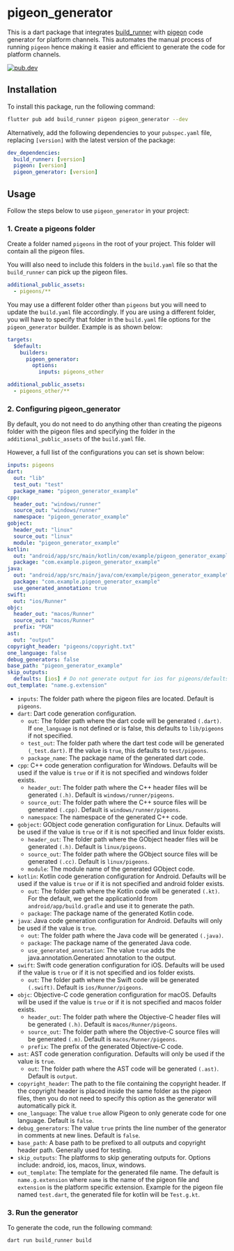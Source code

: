 # pigeon_generator

This is a dart package that integrates [build_runner](https://pub.dev/packages/build_runner) with [pigeon](https://pub.dev/packages/pigeon) code generator for platform channels. This automates the manual process of running `pigeon` hence making it easier and efficient to generate the code for platform channels.

<div>
  <a href="https://pub.dev/packages/pigeon_generator">
    <img alt="pub.dev" src="https://img.shields.io/pub/v/pigeon_generator"/>
  </a>
</div>

## Installation

To install this package, run the following command:

```bash
flutter pub add build_runner pigeon pigeon_generator --dev
```

Alternatively, add the following dependencies to your `pubspec.yaml` file, replacing `[version]` with the latest version of the package:

```yaml
dev_dependencies:
  build_runner: [version]
  pigeon: [version]
  pigeon_generator: [version]
```

## Usage

Follow the steps below to use `pigeon_generator` in your project:

### 1. Create a pigeons folder

Create a folder named `pigeons` in the root of your project. This folder will contain all the pigeon files.

You willl also need to include this folders in the `build.yaml` file so that the `build_runner` can pick up the pigeon files.

```yaml
additional_public_assets:
  - pigeons/**
```

You may use a different folder other than `pigeons` but you will need to update the `build.yaml` file accordingly. If you are using a different folder, you will have to specify that folder in the `build.yaml` file options for the `pigeon_generator` builder. Example is as shown below:

```yaml
targets:
  $default:
    builders:
      pigeon_generator:
        options:
          inputs: pigeons_other

additional_public_assets:
  - pigeons_other/**
```

### 2. Configuring pigeon_generator

By default, you do not need to do anything other than creating the pigeons folder with the pigeon files and specifying the folder in the `additional_public_assets` of the `build.yaml` file.

However, a full list of the configurations you can set is shown below:

```yaml
inputs: pigeons
dart:
  out: "lib"
  test_out: "test"
  package_name: "pigeon_generator_example"
cpp:
  header_out: "windows/runner"
  source_out: "windows/runner"
  namespace: "pigeon_generator_example"
gobject:
  header_out: "linux"
  source_out: "linux"
  module: "pigeon_generator_example"
kotlin:
  out: "android/app/src/main/kotlin/com/example/pigeon_generator_example"
  package: "com.example.pigeon_generator_example"
java:
  out: "android/app/src/main/java/com/example/pigeon_generator_example"
  package: "com.example.pigeon_generator_example"
  use_generated_annotation: true
swift:
  out: "ios/Runner"
objc:
  header_out: "macos/Runner"
  source_out: "macos/Runner"
  prefix: "PGN"
ast:
  out: "output"
copyright_header: "pigeons/copyright.txt"
one_language: false
debug_generators: false
base_path: "pigeon_generator_example"
skip_outputs:
  defaults: [ios] # Do not generate output for ios for pigeons/defaults.dart
out_template: "name.g.extension"
```

- `inputs`: The folder path where the pigeon files are located. Default is `pigeons`.
- `dart`: Dart code generation configuration.
  - `out`: The folder path where the dart code will be generated `(.dart)`. If `one_language` is not defined or is false, this defaults to `lib/pigeons` if not specified.
  - `test_out`: The folder path where the dart test code will be generated `(_test.dart)`. If the value is `true`, this defaults to `test/pigeons`.
  - `package_name`: The package name of the generated dart code.
- `cpp`: C++ code generation configuration for Windows. Defaults will be used if the value is `true` or if it is not specified and windows folder exists.
  - `header_out`: The folder path where the C++ header files will be generated `(.h)`. Default is `windows/runner/pigeons`.
  - `source_out`: The folder path where the C++ source files will be generated `(.cpp)`. Default is `windows/runner/pigeons`.
  - `namespace`: The namespace of the generated C++ code.
- `gobject`: GObject code generation configuration for Linux. Defaults will be used if the value is `true` or if it is not specified and linux folder exists.
  - `header_out`: The folder path where the GObject header files will be generated `(.h)`. Default is `linux/pigeons`.
  - `source_out`: The folder path where the GObject source files will be generated `(.cc)`. Default is `linux/pigeons`.
  - `module`: The module name of the generated GObject code.
- `kotlin`: Kotlin code generation configuration for Android. Defaults will be used if the value is `true` or if it is not specified and android folder exists.
  - `out`: The folder path where the Kotlin code will be generated `(.kt)`. For the default, we get the applicationId from `android/app/build.gradle` and use it to generate the path.
  - `package`: The package name of the generated Kotlin code.
- `java`: Java code generation configuration for Android. Defaults will only be used if the value is `true`.
  - `out`: The folder path where the Java code will be generated `(.java)`.
  - `package`: The package name of the generated Java code.
  - `use_generated_annotation`: The value `true` adds the java.annotation.Generated annotation to the output.
- `swift`: Swift code generation configuration for iOS. Defaults will be used if the value is `true` or if it is not specified and ios folder exists.
  - `out`: The folder path where the Swift code will be generated `(.swift)`. Default is `ios/Runner/pigeons`.
- `objc`: Objective-C code generation configuration for macOS. Defaults will be used if the value is `true` or if it is not specified and macos folder exists.
  - `header_out`: The folder path where the Objective-C header files will be generated `(.h)`. Default is `macos/Runner/pigeons`.
  - `source_out`: The folder path where the Objective-C source files will be generated `(.m)`. Default is `macos/Runner/pigeons`.
  - `prefix`: The prefix of the generated Objective-C code.
- `ast`: AST code generation configuration. Defaults will only be used if the value is `true`.
  - `out`: The folder path where the AST code will be generated `(.ast)`. Default is `output`.
- `copyright_header`: The path to the file containing the copyright header. If the copyright header is placed inside the same folder as the pigeon files, then you do not need to specify this option as the generator will automatically pick it.
- `one_language`: The value `true` allow Pigeon to only generate code for one language. Default is `false`.
- `debug_generators`: The value `true` prints the line number of the generator in comments at new lines. Default is `false`.
- `base_path`: A base path to be prefixed to all outputs and copyright header path. Generally used for testing.
- `skip_outputs`: The platforms to skip generating outputs for. Options include: android, ios, macos, linux, windows.
- `out_template`: The template for the generated file name. The default is `name.g.extension` where `name` is the name of the pigeon file and `extension` is the platform specific extension. Example for the pigeon file named `test.dart`, the generated file for kotlin will be `Test.g.kt`.

### 3. Run the generator

To generate the code, run the following command:

```bash
dart run build_runner build
```
